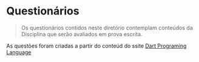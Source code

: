 # Questionários #

> Os questionários contidos neste diretório contemplam 
conteúdos da Disciplina que serão avaliados em prova 
escrita.
>
>
As questões foram criadas a partir do conteúd do ssite [Dart Programing Language](https://dart.dev/)
>